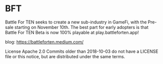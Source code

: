 # BFT

Battle For TEN seeks to create a new sub-industry in GameFi, with the Pre-sale starting on November 10th. 
The best part for early adopters is that Battle For TEN Beta is now 100% playable at play.battleforten.app!

blog: https://battleforten.medium.com/

License
Apache 2.0
Commits older than 2018-10-03 do not have a LICENSE file or this notice, but are distributed under the same terms.
